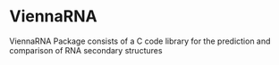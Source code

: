 # ViennaRNA
ViennaRNA Package consists of a C code library for the prediction and comparison of RNA secondary structures
